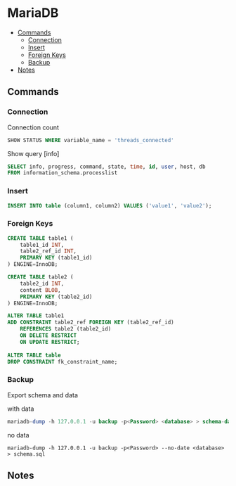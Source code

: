 # MariaDB

<!-- toc -->

- [Commands](#commands)
  - [Connection](#connection)
  - [Insert](#insert)
  - [Foreign Keys](#foreign-keys)
  - [Backup](#backup)
- [Notes](#notes)


<!-- tocstop -->

## Commands

### Connection
Connection count
``` sql
SHOW STATUS WHERE variable_name = 'threads_connected'
```
Show query [info]
``` sql
SELECT info, progress, command, state, time, id, user, host, db 
FROM information_schema.processlist
```

### Insert 
``` sql
INSERT INTO table (column1, column2) VALUES ('value1', 'value2');
```

### Foreign Keys
``` sql
CREATE TABLE table1 (
    table1_id INT,
    table2_ref_id INT,
    PRIMARY KEY (table1_id)
) ENGINE=InnoDB;

CREATE TABLE table2 (
    table2_id INT,
    content BLOB,
    PRIMARY KEY (table2_id)
) ENGINE=InnoDB;

ALTER TABLE table1
ADD CONSTRAINT table2_ref FOREIGN KEY (table2_ref_id)
    REFERENCES table2 (table2_id)
    ON DELETE RESTRICT
    ON UPDATE RESTRICT;
    
ALTER TABLE table
DROP CONSTRAINT fk_constraint_name;
```


### Backup
Export schema and data

with data
``` sql
mariadb-dump -h 127.0.0.1 -u backup -p<Password> <database> > schema-data.sql
```
no data
```
mariadb-dump -h 127.0.0.1 -u backup -p<Password> --no-date <database> > schema.sql
```

## Notes
